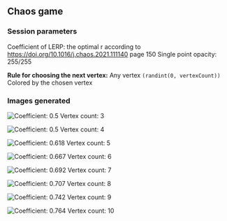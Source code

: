 ## Chaos game
### Session parameters

Coefficient of LERP: the optimal r according to https://doi.org/10.1016/j.chaos.2021.111140 page 150
Single point opacity: 255/255

__Rule for choosing the next vertex:__
Any vertex ```(randint(0, vertexCount))```
Colored by the chosen  vertex
### Images generated

![Coefficient: 0.5 Vertex count: 3](vc3_c0.5.png)

![Coefficient: 0.5 Vertex count: 4](vc4_c0.5.png)

![Coefficient: 0.618 Vertex count: 5](vc5_c0.618.png)

![Coefficient: 0.667 Vertex count: 6](vc6_c0.667.png)

![Coefficient: 0.692 Vertex count: 7](vc7_c0.692.png)

![Coefficient: 0.707 Vertex count: 8](vc8_c0.707.png)

![Coefficient: 0.742 Vertex count: 9](vc9_c0.742.png)

![Coefficient: 0.764 Vertex count: 10](vc10_c0.764.png)